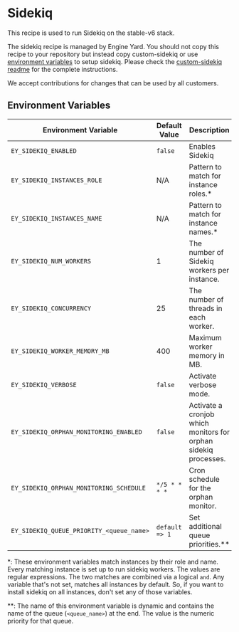 # Sidekiq

This recipe is used to run Sidekiq on the stable-v6 stack.

The sidekiq recipe is managed by Engine Yard.
You should not copy this recipe to your repository but instead copy custom-sidekiq 
or use [environment variables](#environment-variables) to setup sidekiq.
Please check the [custom-sidekiq readme](../../custom-cookbooks/sidekiq/cookbooks/custom-sidekiq) for the complete instructions.

We accept contributions for changes that can be used by all customers.

## Environment Variables

| Environment Variable                     | Default Value  | Description                                                     |
| ---------------------------------------- | -------------- | --------------------------------------------------------------- |
| `EY_SIDEKIQ_ENABLED`                     | `false`        | Enables Sidekiq                                                 |
| `EY_SIDEKIQ_INSTANCES_ROLE`              | N/A            | Pattern to match for instance roles.*                           |
| `EY_SIDEKIQ_INSTANCES_NAME`              | N/A            | Pattern to match for instance names.*                           |
| `EY_SIDEKIQ_NUM_WORKERS`                 | 1              | The number of Sidekiq workers per instance.                     |
| `EY_SIDEKIQ_CONCURRENCY`                 | 25             | The number of threads in each worker.                           |
| `EY_SIDEKIQ_WORKER_MEMORY_MB`            | 400            | Maximum worker memory in MB.                                    |
| `EY_SIDEKIQ_VERBOSE`                     | `false`        | Activate verbose mode.                                          |
| `EY_SIDEKIQ_ORPHAN_MONITORING_ENABLED`   | `false`        | Activate a cronjob which monitors for orphan sidekiq processes. |
| `EY_SIDEKIQ_ORPHAN_MONITORING_SCHEDULE`  | `*/5 * * * *`  | Cron schedule for the orphan monitor.                           |
| `EY_SIDEKIQ_QUEUE_PRIORITY_<queue_name>` | `default => 1` | Set additional queue priorities.**                              |
*: These environment variables match instances by their role and name.
   Every matching instance is set up to run sidekiq workers.
   The values are regular expressions.
   The two matches are combined via a logical `and`.
   Any variable that's not set, matches all instances by default.
   So, if you want to install sidekiq on all instances, don't set any of those variables.

**: The name of this environment variable is dynamic and contains 
    the name of the queue (`<queue_name>`) at the end.
    The value is the numeric priority for that queue.
